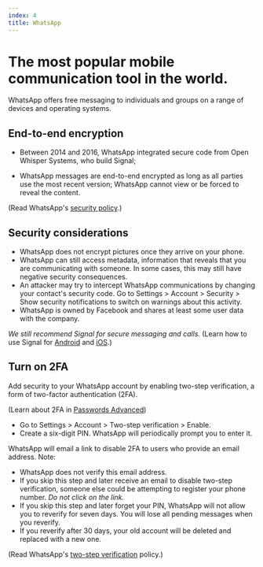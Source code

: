 ```yaml
---
index: 4
title: WhatsApp
---
```

# The most popular mobile communication tool in the world. 

WhatsApp offers free messaging to individuals and groups on a range of devices and operating systems. 

## End-to-end encryption

*	Between 2014 and 2016, WhatsApp integrated secure code from Open Whisper Systems, who build Signal;

*	WhatsApp messages are end-to-end encrypted as long as all parties use the most recent version; WhatsApp cannot view or be forced to reveal the content. 

(Read WhatsApp's [security policy](https://www.whatsapp.com/security/).)  

## Security considerations

*   WhatsApp does not encrypt pictures once they arrive on your phone.
*   WhatsApp can still access metadata, information that reveals that you are communicating with someone. In some cases, this may still have negative security consequences.
* 	An attacker may try to intercept WhatsApp communications by changing your contact's security code. Go to Settings > Account > Security > Show security notifications to switch on warnings about this activity. 
*	WhatsApp is owned by Facebook and shares at least some user data with the company.  

*We still recommend Signal for secure messaging and calls.* (Learn how to use Signal for [Android](umbrella://tools/messagging/s_signal-for-android.md) and [iOS](umbrella://tools/messagging/s_signal-for-ios.md).) 

## Turn on 2FA

Add security to your WhatsApp account by enabling two-step verification, a form of two-factor authentication (2FA).

(Learn about 2FA in [Passwords Advanced](umbrella://information/passwords/advanced))

*	Go to Settings > Account > Two-step verification > Enable.
*	Create a six-digit PIN. WhatsApp will periodically prompt you to enter it. 

WhatsApp will email a link to disable 2FA to users who provide an email address. Note: 

*	WhatsApp does not verify this email address. 
* 	If you skip this step and later receive an email to disable two-step verification, someone else could be attempting to register your phone number. *Do not click on the link.*
*	If you skip this step and later forget your PIN, WhatsApp will not allow you to reverify for seven days. You will lose all pending messages when you reverify. 
* 	If you reverify after 30 days, your old account will be deleted and replaced with a new one.

(Read WhatsApp's [two-step verification](https://faq.whatsapp.com/en/general/26000021/?category=5245245) policy.)
